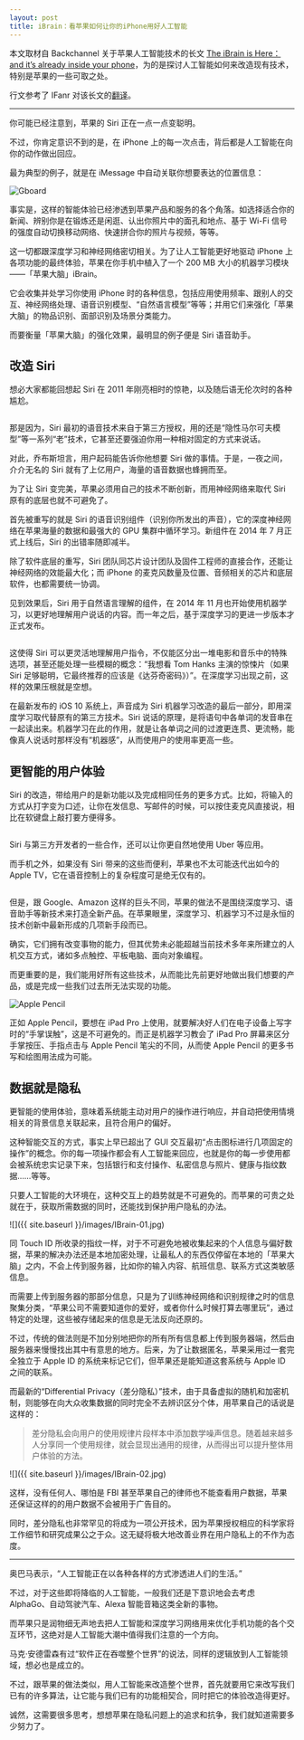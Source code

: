 ```yaml
---
layout: post
title: iBrain：看苹果如何让你的iPhone用好人工智能
---
```


本文取材自 Backchannel 关于苹果人工智能技术的长文 [The iBrain is Here：and it’s already inside your phone](https://backchannel.com/an-exclusive-look-at-how-ai-and-machine-learning-work-at-apple-8dbfb131932b#.cg37ae5f0)，为的是探讨人工智能如何来改造现有技术，特别是苹果的一些可取之处。

行文参考了 IFanr 对该长文的[翻译](http://www.ifanr.com/708062)。

***

你可能已经注意到，苹果的 Siri 正在一点一点变聪明。

不过，你肯定意识不到的是，在 iPhone 上的每一次点击，背后都是人工智能在向你的动作做出回应。

最为典型的例子，就是在 iMessage 中自动关联你想要表达的位置信息：

<img src="http://cdn.iphonehacks.com/wp-content/uploads/2016/05/gboard_gif.gif" alt="Gboard" />

事实是，这样的智能体验已经渗透到苹果产品和服务的各个角落。如选择适合你的新闻、辨别你是在锻炼还是闲逛、认出你照片中的面孔和地点、基于 Wi-Fi 信号的强度自动切换移动网络、快速拼合你的照片与视频，等等。

这一切都跟深度学习和神经网络密切相关。为了让人工智能更好地驱动 iPhone 上各项功能的最终体验，苹果在你手机中植入了一个 200 MB 大小的机器学习模块——「苹果大脑」iBrain。

它会收集并处学习你使用 iPhone 时的各种信息，包括应用使用频率、跟别人的交互、神经网络处理、语音识别模型、“自然语言模型”等等；并用它们来强化「苹果大脑」的物品识别、面部识别及场景分类能力。

而要衡量「苹果大脑」的强化效果，最明显的例子便是 Siri 语音助手。

## 改造 Siri

想必大家都能回想起 Siri 在 2011 年刚亮相时的惊艳，以及随后语无伦次时的各种尴尬。

<img src="http://i.giphy.com/zRINsY61qJmRW.gif" alt="" />

那是因为，Siri 最初的语音技术来自于第三方授权，用的还是“隐性马尔可夫模型”等一系列“老”技术，它甚至还要强迫你用一种相对固定的方式来说话。

对此，乔布斯坦言，用户起码能告诉你他想要 Siri 做的事情。于是，一夜之间，介介无名的 Siri 就有了上亿用户，海量的语音数据也蜂拥而至。

为了让 Siri 变完美，苹果必须用自己的技术不断创新，而用神经网络来取代 Siri 原有的底层也就不可避免了。

首先被重写的就是 Siri 的语音识别组件（识别你所发出的声音），它的深度神经网络在苹果海量的数据和最强大的 GPU 集群中循环学习。新组件在 2014 年 7 月正式上线后，Siri 的出错率随即减半。

除了软件底层的重写，Siri 团队同芯片设计团队及固件工程师的直接合作，还能让神经网络的效能最大化；而 iPhone 的麦克风数量及位置、音频相关的芯片和底层软件，也都需要统一协调。

见到效果后，Siri 用于自然语言理解的组件，在 2014 年 11 月也开始使用机器学习，以更好地理解用户说话的内容。而一年之后，基于深度学习的更进一步版本才正式发布。

<img src="http://cdn.cultofmac.com/wp-content/uploads/2014/09/buyshazamiOS8.gif" alt="" />

这使得 Siri 可以更灵活地理解用户指令，不仅能区分出一堆电影和音乐中的特殊选项，甚至还能处理一些模糊的概念：“我想看 Tom Hanks 主演的惊悚片（如果 Siri 足够聪明，它最终推荐的应该是《达芬奇密码》）”。在深度学习出现之前，这样的效果压根就是空想。

在最新发布的 iOS 10 系统上，声音成为 Siri 机器学习改造的最后一部分，即用深度学习取代替原有的第三方技术。Siri 说话的原理，是将语句中各单词的发音串在一起读出来。机器学习在此的作用，就是让各单词之间的过渡更连贯、更流畅，能像真人说话时那样没有“机器感”，从而使用户的使用率更高一些。

##  更智能的用户体验

Siri 的改造，带给用户的是新功能以及完成相同任务的更多方式。比如，将输入的方式从打字变为口述，让你在发信息、写邮件的时候，可以按住麦克风直接说，相比在软键盘上敲打要方便得多。

<img src="https://cdn3.vox-cdn.com/uploads/chorus_asset/file/7144373/siri-uber.gif" alt="" />

Siri 与第三方开发者的一些合作，还可以让你更自然地使用 Uber 等应用。

而手机之外，如果没有 Siri 带来的这些而便利，苹果也不太可能迭代出如今的 Apple TV，它在语音控制上的复杂程度可是绝无仅有的。

<img src="http://akns-images.eonline.com/eol_images/Entire_Site/201589/rs_500x286-150909111314-Apple_TV_demo.gif" alt="" />

但是，跟 Google、Amazon 这样的巨头不同，苹果的做法不是围绕深度学习、语音助手等新技术来打造全新产品。在苹果眼里，深度学习、机器学习不过是永恒的技术创新中最新形成的几项新手段而已。

确实，它们拥有改变事物的能力，但其优势未必能超越当前技术多年来所建立的人机交互方式，诸如多点触控、平板电脑、面向对象编程。

而更重要的是，我们能用好所有这些技术，从而能比先前更好地做出我们想要的产品，或是完成一些我们过去所无法实现的功能。

<img src="https://cdn3.tnwcdn.com/wp-content/blogs.dir/1/files/2015/09/safsdfsa.gif" alt="Apple Pencil" />

正如 Apple Pencil，要想在 iPad Pro 上使用，就要解决好人们在电子设备上写字时的“手掌误触”，这是不可避免的。而正是机器学习教会了 iPad Pro 屏幕来区分手掌按压、手指点击与 Apple Pencil 笔尖的不同，从而使 Apple Pencil 的更多书写和绘图用法成为可能。

## 数据就是隐私

更智能的使用体验，意味着系统能主动对用户的操作进行响应，并自动把使用情境相关的背景信息关联起来，且符合用户的偏好。

这种智能交互的方式，事实上早已超出了 GUI 交互最初“点击图标进行几项固定的操作”的概念。你的每一项操作都会有人工智能来回应，也就是你的每一步使用都会被系统忠实记录下来，包括银行和支付操作、私密信息与照片、健康与指纹数据……等等。

只要人工智能的大环境在，这种交互上的趋势就是不可避免的。而苹果的可贵之处就在于，获取所需数据的同时，还能找到保护用户隐私的办法。

![]({{ site.baseurl }}/images/IBrain-01.jpg)

同 Touch ID 所收录的指纹一样，对于不可避免地被收集起来的个人信息与偏好数据，苹果的解决办法还是本地加密处理，让最私人的东西仅停留在本地的「苹果大脑」之内，不会上传到服务器，比如你的输入内容、航班信息、联系方式这类敏感信息。

而需要上传到服务器的那部分信息，只是为了训练神经网络和识别规律之时的信息聚集分类，“苹果公司不需要知道你的爱好，或者你什么时候打算去哪里玩”，通过特定的处理，这些被存储起来的信息是无法反向还原的。

不过，传统的做法则是不加分别地把你的所有所有信息都上传到服务器端，然后由服务器来慢慢找出其中有意思的地方。后来，为了让数据匿名，苹果采用过一套完全独立于 Apple ID 的系统来标记它们，但苹果还是能知道这套系统与 Apple ID 之间的联系。

而最新的“Differential Privacy（差分隐私）”技术，由于具备虚拟的随机和加密机制，则能够在向大众收集数据的同时完全不去辨识区分个体，用苹果自己的话说是这样的：

> 差分隐私会向用户的使用规律片段样本中添加数学噪声信息。随着越来越多人分享同一个使用规律，就会显现出通用的规律，从而得出可以提升整体用户体验的方法。

![]({{ site.baseurl }}/images/IBrain-02.jpg)

这样，没有任何人、哪怕是 FBI 甚至苹果自己的律师也不能查看用户数据，苹果还保证这样的的用户数据不会被用于广告目的。

同时，差分隐私也非常罕见的将成为一项公开技术，因为苹果授权相应的科学家将工作细节和研究成果公之于众。这无疑将极大地改善业界在用户隐私上的不作为态度。

***

奥巴马表示，“人工智能正在以各种各样的方式渗透进人们的生活。”

不过，对于这些即将降临的人工智能，一般我们还是下意识地会去考虑 AlphaGo、自动驾驶汽车、Alexa 智能音箱这类全新的事物。

而苹果只是润物细无声地去把人工智能和深度学习网络用来优化手机功能的各个交互环节，这绝对是人工智能大潮中值得我们注意的一个方向。

马克·安德雷森有过“软件正在吞噬整个世界”的说法，同样的逻辑放到人工智能领域，想必也是成立的。

不过，跟苹果的做法类似，用人工智能来改造整个世界，首先就要用它来改写我们已有的许多算法，让它能与我们已有的功能相契合，同时把它的体验改造得更好。

诚然，这需要很多思考，想想苹果在隐私问题上的追求和抗争，我们就知道需要多少努力了。
